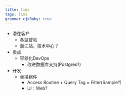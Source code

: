 ```yaml
---
title: lims 
tags: lims
grammar_cjkRuby: true
---
```


 - 潜在客户
	 - 各监督站
	 - 浙江站，技术中心？
 - 卖点
	 - 容器化DevOps
		 - 改进数据库支持(Postgres?)
 - 开发
	 - 替换组件
		 - Access Routine + Query Tag = Filter(Sample?)
		 - UI：Web?